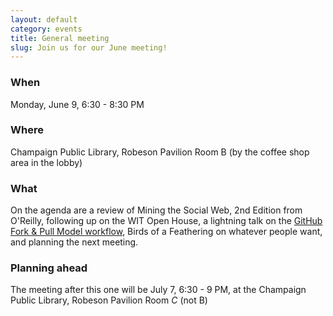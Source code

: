 ```yaml
---
layout: default
category: events
title: General meeting
slug: Join us for our June meeting!
---
```


### When
Monday, June 9, 6:30 - 8:30 PM

### Where
Champaign Public Library, Robeson Pavilion Room B (by the coffee shop area in the lobby)

### What
On the agenda are a review of Mining the Social Web, 2nd Edition from O'Reilly, following up on the WIT Open House, a lightning talk on the <a href="https://raw2.github.com/py-cu/py-cu.github.com/master/stuff/github_fork_and_pull_model_illustrated-annotated2.pdf">GitHub Fork & Pull Model workflow</a>, Birds of a Feathering on whatever people want, and planning the next meeting.

### Planning ahead
The meeting after this one will be July 7,  6:30 - 9 PM, at the Champaign Public Library, Robeson Pavilion Room *C* (not B)
